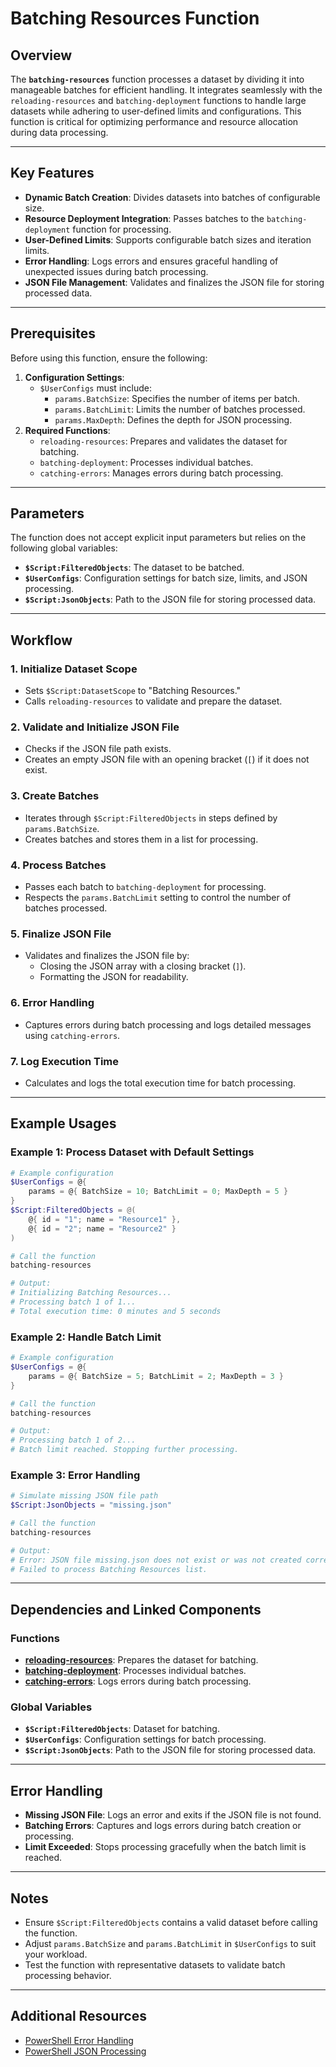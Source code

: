 # Batching Resources Function

## Overview
The **`batching-resources`** function processes a dataset by dividing it into manageable batches for efficient handling. It integrates seamlessly with the `reloading-resources` and `batching-deployment` functions to handle large datasets while adhering to user-defined limits and configurations. This function is critical for optimizing performance and resource allocation during data processing.

---

## Key Features

- **Dynamic Batch Creation**: Divides datasets into batches of configurable size.
- **Resource Deployment Integration**: Passes batches to the `batching-deployment` function for processing.
- **User-Defined Limits**: Supports configurable batch sizes and iteration limits.
- **Error Handling**: Logs errors and ensures graceful handling of unexpected issues during batch processing.
- **JSON File Management**: Validates and finalizes the JSON file for storing processed data.

---

## Prerequisites

Before using this function, ensure the following:

1. **Configuration Settings**:
   - `$UserConfigs` must include:
     - `params.BatchSize`: Specifies the number of items per batch.
     - `params.BatchLimit`: Limits the number of batches processed.
     - `params.MaxDepth`: Defines the depth for JSON processing.
2. **Required Functions**:
   - `reloading-resources`: Prepares and validates the dataset for batching.
   - `batching-deployment`: Processes individual batches.
   - `catching-errors`: Manages errors during batch processing.

---

## Parameters

The function does not accept explicit input parameters but relies on the following global variables:

- **`$Script:FilteredObjects`**: The dataset to be batched.
- **`$UserConfigs`**: Configuration settings for batch size, limits, and JSON processing.
- **`$Script:JsonObjects`**: Path to the JSON file for storing processed data.

---

## Workflow

### 1. **Initialize Dataset Scope**
   - Sets `$Script:DatasetScope` to "Batching Resources."
   - Calls `reloading-resources` to validate and prepare the dataset.

### 2. **Validate and Initialize JSON File**
   - Checks if the JSON file path exists.
   - Creates an empty JSON file with an opening bracket (`[`) if it does not exist.

### 3. **Create Batches**
   - Iterates through `$Script:FilteredObjects` in steps defined by `params.BatchSize`.
   - Creates batches and stores them in a list for processing.

### 4. **Process Batches**
   - Passes each batch to `batching-deployment` for processing.
   - Respects the `params.BatchLimit` setting to control the number of batches processed.

### 5. **Finalize JSON File**
   - Validates and finalizes the JSON file by:
     - Closing the JSON array with a closing bracket (`]`).
     - Formatting the JSON for readability.

### 6. **Error Handling**
   - Captures errors during batch processing and logs detailed messages using `catching-errors`.

### 7. **Log Execution Time**
   - Calculates and logs the total execution time for batch processing.

---

## Example Usages

### Example 1: Process Dataset with Default Settings
```powershell
# Example configuration
$UserConfigs = @{
    params = @{ BatchSize = 10; BatchLimit = 0; MaxDepth = 5 }
}
$Script:FilteredObjects = @(
    @{ id = "1"; name = "Resource1" },
    @{ id = "2"; name = "Resource2" }
)

# Call the function
batching-resources

# Output:
# Initializing Batching Resources...
# Processing batch 1 of 1...
# Total execution time: 0 minutes and 5 seconds
```

### Example 2: Handle Batch Limit
```powershell
# Example configuration
$UserConfigs = @{
    params = @{ BatchSize = 5; BatchLimit = 2; MaxDepth = 3 }
}

# Call the function
batching-resources

# Output:
# Processing batch 1 of 2...
# Batch limit reached. Stopping further processing.
```

### Example 3: Error Handling
```powershell
# Simulate missing JSON file path
$Script:JsonObjects = "missing.json"

# Call the function
batching-resources

# Output:
# Error: JSON file missing.json does not exist or was not created correctly.
# Failed to process Batching Resources list.
```

---

## Dependencies and Linked Components

### Functions
- **[reloading-resources](./reloading-resources)**: Prepares the dataset for batching.
- **[batching-deployment](./batching-deployment)**: Processes individual batches.
- **[catching-errors](./catching-errors)**: Logs errors during batch processing.

### Global Variables
- **`$Script:FilteredObjects`**: Dataset for batching.
- **`$UserConfigs`**: Configuration settings for batch processing.
- **`$Script:JsonObjects`**: Path to the JSON file for storing processed data.

---

## Error Handling

- **Missing JSON File**: Logs an error and exits if the JSON file is not found.
- **Batching Errors**: Captures and logs errors during batch creation or processing.
- **Limit Exceeded**: Stops processing gracefully when the batch limit is reached.

---

## Notes

- Ensure `$Script:FilteredObjects` contains a valid dataset before calling the function.
- Adjust `params.BatchSize` and `params.BatchLimit` in `$UserConfigs` to suit your workload.
- Test the function with representative datasets to validate batch processing behavior.

---

## Additional Resources

- [PowerShell Error Handling](https://learn.microsoft.com/en-us/powershell/scripting/deep-dives/error-handling)
- [PowerShell JSON Processing](https://learn.microsoft.com/en-us/powershell/scripting/json-overview)
